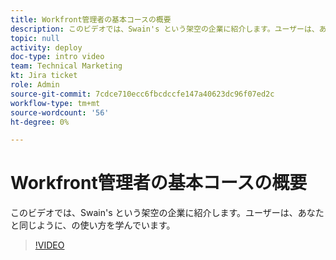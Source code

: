 ```yaml
---
title: Workfront管理者の基本コースの概要
description: このビデオでは、Swain's という架空の企業に紹介します。ユーザーは、あなたと同じように、の使い方を学んでいます。
topic: null
activity: deploy
doc-type: intro video
team: Technical Marketing
kt: Jira ticket
role: Admin
source-git-commit: 7cdce710ecc6fbcdccfe147a40623dc96f07ed2c
workflow-type: tm+mt
source-wordcount: '56'
ht-degree: 0%

---
```


# Workfront管理者の基本コースの概要

このビデオでは、Swain&#39;s という架空の企業に紹介します。ユーザーは、あなたと同じように、の使い方を学んでいます。

>[!VIDEO](https://video.tv.adobe.com/v/335064/?quality=12)
